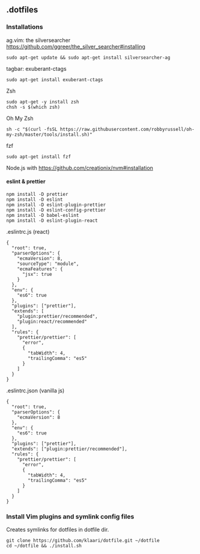 ## .dotfiles

### Installations

ag.vim: the silversearcher https://github.com/ggreer/the_silver_searcher#installing

    sudo apt-get update && sudo apt-get install silversearcher-ag

tagbar: exuberant-ctags

    sudo apt-get install exuberant-ctags

Zsh

    sudo apt-get -y install zsh
    chsh -s $(which zsh)

Oh My Zsh

    sh -c "$(curl -fsSL https://raw.githubusercontent.com/robbyrussell/oh-my-zsh/master/tools/install.sh)"

fzf

    sudo apt-get install fzf

Node.js with https://github.com/creationix/nvm#installation

#### eslint & prettier

    npm install -D prettier
    npm install -D eslint
    npm install -D eslint-plugin-prettier
    npm install -D eslint-config-prettier
    npm install -D babel-eslint
    npm install -D eslint-plugin-react

.eslintrc.js (react)
```
{
  "root": true,
  "parserOptions": {
    "ecmaVersion": 8,
    "sourceType": "module",
    "ecmaFeatures": {
      "jsx": true
    }
  },
  "env": {
    "es6": true
  },
  "plugins": ["prettier"],
  "extends": [
    "plugin:prettier/recommended",
    "plugin:react/recommended"
  ],
  "rules": {
    "prettier/prettier": [
      "error",
      {
        "tabWidth": 4,
        "trailingComma": "es5"
      }
    ]
  }
}
```

.eslintrc.json (vanilla js)
```
{
  "root": true,
  "parserOptions": {
    "ecmaVersion": 8
  },
  "env": {
    "es6": true
  },
  "plugins": ["prettier"],
  "extends": ["plugin:prettier/recommended"],
  "rules": {
    "prettier/prettier": [
      "error",
      {
        "tabWidth": 4,
        "trailingComma": "es5"
      }
    ]
  }
}
```


### Install Vim plugins and symlink config files

Creates symlinks for dotfiles in dotfile dir.

    git clone https://github.com/klaari/dotfile.git ~/dotfile
    cd ~/dotfile && ./install.sh
